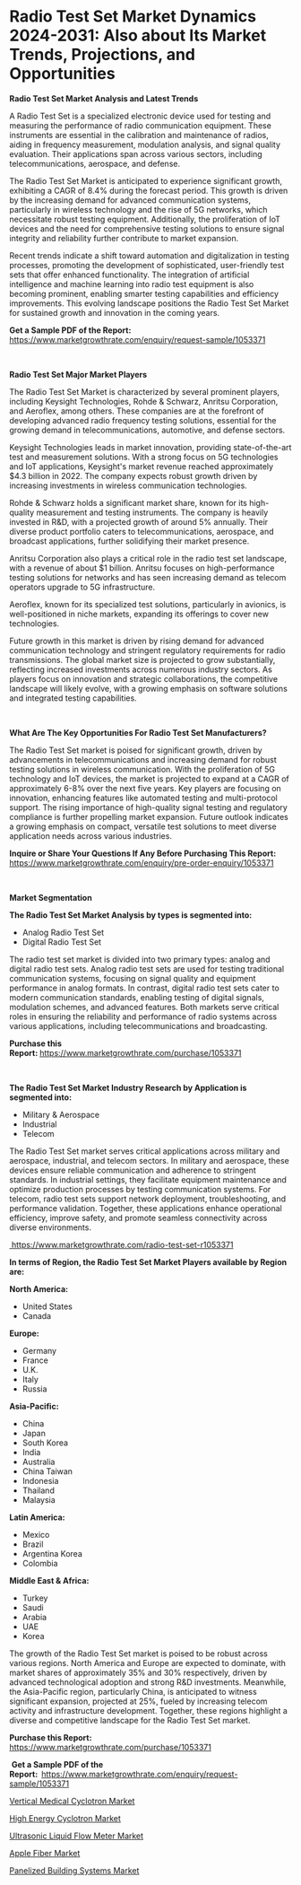 <p><h1>Radio Test Set Market Dynamics 2024-2031: Also about Its Market Trends, Projections, and Opportunities</h1></p><p><strong>Radio Test Set Market Analysis and Latest Trends</strong></p>
<p><p>A Radio Test Set is a specialized electronic device used for testing and measuring the performance of radio communication equipment. These instruments are essential in the calibration and maintenance of radios, aiding in frequency measurement, modulation analysis, and signal quality evaluation. Their applications span across various sectors, including telecommunications, aerospace, and defense.</p><p>The Radio Test Set Market is anticipated to experience significant growth, exhibiting a CAGR of 8.4% during the forecast period. This growth is driven by the increasing demand for advanced communication systems, particularly in wireless technology and the rise of 5G networks, which necessitate robust testing equipment. Additionally, the proliferation of IoT devices and the need for comprehensive testing solutions to ensure signal integrity and reliability further contribute to market expansion. </p><p>Recent trends indicate a shift toward automation and digitalization in testing processes, promoting the development of sophisticated, user-friendly test sets that offer enhanced functionality. The integration of artificial intelligence and machine learning into radio test equipment is also becoming prominent, enabling smarter testing capabilities and efficiency improvements. This evolving landscape positions the Radio Test Set Market for sustained growth and innovation in the coming years.</p></p>
<p><strong>Get a Sample PDF of the Report:&nbsp;</strong> <a href="https://www.marketgrowthrate.com/enquiry/request-sample/1053371">https://www.marketgrowthrate.com/enquiry/request-sample/1053371</a></p>
<p>&nbsp;</p>
<p><strong>Radio Test Set Major Market Players</strong></p>
<p><p>The Radio Test Set Market is characterized by several prominent players, including Keysight Technologies, Rohde & Schwarz, Anritsu Corporation, and Aeroflex, among others. These companies are at the forefront of developing advanced radio frequency testing solutions, essential for the growing demand in telecommunications, automotive, and defense sectors.</p><p>Keysight Technologies leads in market innovation, providing state-of-the-art test and measurement solutions. With a strong focus on 5G technologies and IoT applications, Keysight's market revenue reached approximately $4.3 billion in 2022. The company expects robust growth driven by increasing investments in wireless communication technologies.</p><p>Rohde & Schwarz holds a significant market share, known for its high-quality measurement and testing instruments. The company is heavily invested in R&D, with a projected growth of around 5% annually. Their diverse product portfolio caters to telecommunications, aerospace, and broadcast applications, further solidifying their market presence.</p><p>Anritsu Corporation also plays a critical role in the radio test set landscape, with a revenue of about $1 billion. Anritsu focuses on high-performance testing solutions for networks and has seen increasing demand as telecom operators upgrade to 5G infrastructure.</p><p>Aeroflex, known for its specialized test solutions, particularly in avionics, is well-positioned in niche markets, expanding its offerings to cover new technologies.</p><p>Future growth in this market is driven by rising demand for advanced communication technology and stringent regulatory requirements for radio transmissions. The global market size is projected to grow substantially, reflecting increased investments across numerous industry sectors. As players focus on innovation and strategic collaborations, the competitive landscape will likely evolve, with a growing emphasis on software solutions and integrated testing capabilities.</p></p>
<p>&nbsp;</p>
<p><strong>What Are The Key Opportunities For Radio Test Set Manufacturers?</strong></p>
<p><p>The Radio Test Set market is poised for significant growth, driven by advancements in telecommunications and increasing demand for robust testing solutions in wireless communication. With the proliferation of 5G technology and IoT devices, the market is projected to expand at a CAGR of approximately 6-8% over the next five years. Key players are focusing on innovation, enhancing features like automated testing and multi-protocol support. The rising importance of high-quality signal testing and regulatory compliance is further propelling market expansion. Future outlook indicates a growing emphasis on compact, versatile test solutions to meet diverse application needs across various industries.</p></p>
<p><strong>Inquire or Share Your Questions If Any Before Purchasing This Report:</strong> <a href="https://www.marketgrowthrate.com/enquiry/pre-order-enquiry/1053371">https://www.marketgrowthrate.com/enquiry/pre-order-enquiry/1053371</a></p>
<p>&nbsp;</p>
<p><strong>Market Segmentation</strong></p>
<p><strong>The Radio Test Set Market Analysis by types is segmented into:</strong></p>
<p><ul><li>Analog Radio Test Set</li><li>Digital Radio Test Set</li></ul></p>
<p><p>The radio test set market is divided into two primary types: analog and digital radio test sets. Analog radio test sets are used for testing traditional communication systems, focusing on signal quality and equipment performance in analog formats. In contrast, digital radio test sets cater to modern communication standards, enabling testing of digital signals, modulation schemes, and advanced features. Both markets serve critical roles in ensuring the reliability and performance of radio systems across various applications, including telecommunications and broadcasting.</p></p>
<p><strong>Purchase this Report:&nbsp;</strong><a href="https://www.marketgrowthrate.com/purchase/1053371">https://www.marketgrowthrate.com/purchase/1053371</a></p>
<p>&nbsp;</p>
<p><strong>The Radio Test Set Market Industry Research by Application is segmented into:</strong></p>
<p><ul><li>Military & Aerospace</li><li>Industrial</li><li>Telecom</li></ul></p>
<p><p>The Radio Test Set market serves critical applications across military and aerospace, industrial, and telecom sectors. In military and aerospace, these devices ensure reliable communication and adherence to stringent standards. In industrial settings, they facilitate equipment maintenance and optimize production processes by testing communication systems. For telecom, radio test sets support network deployment, troubleshooting, and performance validation. Together, these applications enhance operational efficiency, improve safety, and promote seamless connectivity across diverse environments.</p></p>
<p><a href="https://www.marketgrowthrate.com/radio-test-set-r1053371">&nbsp;https://www.marketgrowthrate.com/radio-test-set-r1053371</a></p>
<p><strong>In terms of Region, the Radio Test Set Market Players available by Region are:</strong></p>
<p>
    <p> <strong> North America: </strong>
        <ul>
            <li>United States</li>
            <li>Canada</li>
        </ul>
        </p> 
    <p> <strong> Europe: </strong>
        <ul>
            <li>Germany</li>
            <li>France</li>
            <li>U.K.</li>
            <li>Italy</li>
            <li>Russia</li>
        </ul>
        </p> 
    <p> <strong> Asia-Pacific: </strong>
        <ul>
            <li>China</li>
            <li>Japan</li>
            <li>South Korea</li>
            <li>India</li>
            <li>Australia</li>
            <li>China Taiwan</li>
            <li>Indonesia</li>
            <li>Thailand</li>
            <li>Malaysia</li>
        </ul>
        </p> 
    <p> <strong> Latin America: </strong>
        <ul>
            <li>Mexico</li>
            <li>Brazil</li>
            <li>Argentina Korea</li>
            <li>Colombia</li>
        </ul>
        </p> 
    <p> <strong> Middle East & Africa: </strong>
        <ul>
            <li>Turkey</li>
            <li>Saudi</li>
            <li>Arabia</li>
            <li>UAE</li>
            <li>Korea</li>
        </ul>
    </p>
    </p>
<p><p>The growth of the Radio Test Set market is poised to be robust across various regions. North America and Europe are expected to dominate, with market shares of approximately 35% and 30% respectively, driven by advanced technological adoption and strong R&D investments. Meanwhile, the Asia-Pacific region, particularly China, is anticipated to witness significant expansion, projected at 25%, fueled by increasing telecom activity and infrastructure development. Together, these regions highlight a diverse and competitive landscape for the Radio Test Set market.</p></p>
<p><strong>Purchase this Report: </strong><a href="https://www.marketgrowthrate.com/purchase/1053371">https://www.marketgrowthrate.com/purchase/1053371</a></p>
<p>&nbsp;<strong>Get a Sample PDF of the Report:&nbsp;&nbsp;</strong><a href="https://www.marketgrowthrate.com/enquiry/request-sample/1053371">https://www.marketgrowthrate.com/enquiry/request-sample/1053371</a></p>
<p><strong></strong></p>
<p><p><a href="https://medium.com/@alikoyuncu1993_73088/vertical-medical-cyclotron-market-market-segmentation-geographical-regions-and-market-forcast-1999d8809213?postPublishedType=repub">Vertical Medical Cyclotron Market</a></p><p><a href="https://medium.com/@rionkhanvai01_78551/high-energy-cyclotron-market-size-share-analysis-growth-trends-forecasts-2024-2031-592a90279025?postPublishedType=repub">High Energy Cyclotron Market</a></p><p><a href="https://issuu.com/reportprime-2/docs/ultrasonic-liquid-flow-meter-market_953451d27e4f0d">Ultrasonic Liquid Flow Meter Market</a></p><p><a href="https://github.com/Rekhakhatun65/Market-Research-Report-List-1/blob/main/apple-fiber-market.md">Apple Fiber Market</a></p><p><a href="https://www.linkedin.com/pulse/global-panelized-building-systems-market-analysis-key-trends-nyxzf">Panelized Building Systems Market</a></p></p>